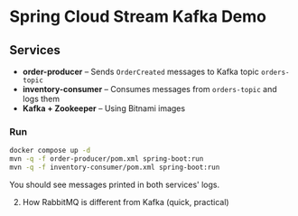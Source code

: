 # Spring Cloud Stream Kafka Demo

## Services
- **order-producer** – Sends `OrderCreated` messages to Kafka topic `orders-topic`
- **inventory-consumer** – Consumes messages from `orders-topic` and logs them
- **Kafka + Zookeeper** – Using Bitnami images

### Run
```bash
docker compose up -d
mvn -q -f order-producer/pom.xml spring-boot:run
mvn -q -f inventory-consumer/pom.xml spring-boot:run
```

You should see messages printed in both services' logs.

2) How RabbitMQ is different from Kafka (quick, practical)